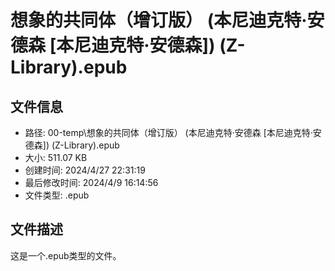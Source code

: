 ﻿# 想象的共同体（增订版） (本尼迪克特·安德森 [本尼迪克特·安德森]) (Z-Library).epub

## 文件信息
- 路径: 00-temp\想象的共同体（增订版） (本尼迪克特·安德森 [本尼迪克特·安德森]) (Z-Library).epub
- 大小: 511.07 KB
- 创建时间: 2024/4/27 22:31:19
- 最后修改时间: 2024/4/9 16:14:56
- 文件类型: .epub

## 文件描述
这是一个.epub类型的文件。

